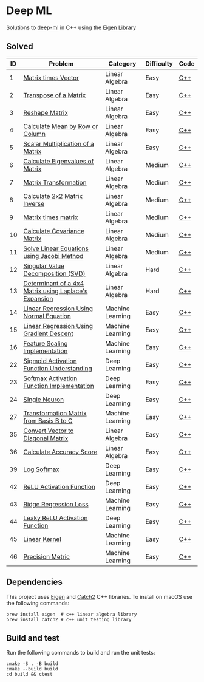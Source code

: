 # Deep ML

Solutions to [deep-ml](https://www.deep-ml.com/) in C++ using the [Eigen Library](https://eigen.tuxfamily.org/)

## Solved

| ID |  Problem | Category | Difficulty | Code |
|----|----------|----------|------------|------|
| 1  | [Matrix times Vector](https://www.deep-ml.com/problem/Matrix%20times%20Vector) | Linear Algebra | Easy | [C++](/easy/matrix_dot_vector.cpp) |
| 2  | [Transpose of a Matrix](https://www.deep-ml.com/problem/Transpose%20of%20a%20Matrix) | Linear Algebra | Easy | [C++](easy/transpose.cpp) |
| 3  | [Reshape Matrix](https://www.deep-ml.com/problem/Reshape%20Matrix) | Linear Algebra | Easy | [C++](easy/reshape.cpp) |
| 4  | [Calculate Mean by Row or Column](https://www.deep-ml.com/problem/Calculate%20Mean%20by%20Row%20or%20Column) | Linear Algebra | Easy | [C++](easy/calculate_matrix_mean.cpp) |
| 5  | [Scalar Multiplication of a Matrix](https://www.deep-ml.com/problem/Scalar%20Multiplication%20of%20a%20Matrix) | Linear Algebra | Easy | [C++](easy/scalar_multiply.cpp) |
| 6  | [Calculate Eigenvalues of Matrix](https://www.deep-ml.com/problem/Calculate%20Eigenvalues%20of%20a%20Matrix) | Linear Algebra | Medium | [C++](medium/calculate_eigenvalues.cpp) |
| 7  | [Matrix Transformation](https://www.deep-ml.com/problem/Matrix%20Transformation) | Linear Algebra | Medium | [C++](medium/matrix_transformation.cpp) |
| 8  | [Calculate 2x2 Matrix Inverse](https://www.deep-ml.com/problem/Calculate%202x2%20Matrix%20Inverse) | Linear Algebra | Medium | [C++](medium/calculate_2_by_2_matrix_inverse.cpp) |
| 9  | [Matrix times matrix](https://www.deep-ml.com/problem/Matrix%20times%20Matrix) | Linear Algebra | Medium | [C++](medium/matmul.cpp) |
| 10  | [Calculate Covariance Matrix](https://www.deep-ml.com/problem/Calculate%20Covariance%20Matrix) | Linear Algebra | Medium | [C++](medium/calculate_covariance_matrix.cpp) |
| 11  | [Solve Linear Equations using Jacobi Method](https://www.deep-ml.com/problem/Solve%20Linear%20Equations%20using%20Jacobi%20Method) | Linear Algebra | Medium | [C++](medium/jacobi_method.cpp) |
| 12  | [Singular Value Decomposition (SVD)](https://www.deep-ml.com/problem/Singular%20Value%20Decomposition%20(SVD)) | Linear Algebra | Hard | [C++](hard/svd.cpp) |
| 13  | [Determinant of a 4x4 Matrix using Laplace's Expansion](https://www.deep-ml.com/problem/Determinant%20of%20a%204x4%20Matrix%20using%20Laplace's%20Expansion) | Linear Algebra | Hard | [C++](hard/determinant_4_by_4.cpp) |
| 14 | [Linear Regression Using Normal Equation](https://www.deep-ml.com/problem/Linear%20Regression%20Using%20Normal%20Equation) | Machine Learning | Easy | [C++](/easy/linear_regression_using_normal_equation.cpp) |
| 15 | [Linear Regression Using Gradient Descent](https://www.deep-ml.com/problem/Linear%20Regression%20Using%20Gradient%20Descent) | Machine Learning | Easy | [C++](/easy/linear_regression_using_gradient_descent.cpp) |
| 16 | [Feature Scaling Implementation](https://www.deep-ml.com/problem/Feature%20Scaling%20Implementation) | Machine Learning | Easy | [C++](/easy/feature_scaling.cpp) |
| 22 | [Sigmoid Activation Function Understanding](https://www.deep-ml.com/problem/Sigmoid%20Activation%20Function%20Understanding) | Deep Learning | Easy | [C++](/easy/sigmoid.cpp) |
| 23 | [Softmax Activation Function Implementation](https://www.deep-ml.com/problem/Softmax%20Activation%20Function%20Implementation) | Deep Learning | Easy | [C++](/easy/softmax.cpp) |
| 24 | [Single Neuron](https://www.deep-ml.com/problem/Single%20Neuron) | Deep Learning | Easy | [C++](/easy/single_neuron.cpp) |
| 27 | [Transformation Matrix from Basis B to C](https://www.deep-ml.com/problem/Transformation%20Matrix%20from%20Basis%20B%20to%20C) | Machine Learning | Easy | [C++](/easy/transform_basis.cpp) |
| 35 | [Convert Vector to Diagonal Matrix](https://www.deep-ml.com/problem/Convert%20Vector%20to%20Diagonal%20Matrix) | Linear Algebra | Easy | [C++](easy/vector_to_diagongal_matrix.cpp) |
| 36 | [Calculate Accuracy Score](https://www.deep-ml.com/problem/Calculate%20Accuracy%20Score) | Linear Algebra | Easy | [C++](easy/accuracy_score.cpp) |
| 39 | [Log Softmax](https://www.deep-ml.com/problem/Log%20Softmax) | Deep Learning | Easy | [C++](easy/log_softmax.cpp) |
| 42 | [ReLU Activation Function](https://www.deep-ml.com/problem/ReLU%20Activation%20Function) | Deep Learning | Easy | [C++](easy/relu.cpp) |
| 43 | [Ridge Regression Loss](https://www.deep-ml.com/problem/Ridge%20Regression%20Loss) | Machine Learning | Easy | [C++](easy/ridge_loss.cpp) |
| 44 | [Leaky ReLU Activation Function](https://www.deep-ml.com/problem/Leaky%20ReLU) | Deep Learning | Easy | [C++](easy/leaky_relu.cpp) |
| 45 | [Linear Kernel](https://www.deep-ml.com/problem/Linear%20Kernel) | Machine Learning | Easy | [C++](easy/linear_kernel.cpp) |
| 46 | [Precision Metric](https://www.deep-ml.com/problem/Precision%20Metric) | Machine Learning | Easy | [C++](easy/precision_metric.cpp) |


## Dependencies

This project uses [Eigen](https://eigen.tuxfamily.org/) and [Catch2](https://github.com/catchorg/Catch2) C++ libraries. To install on macOS use the following commands:

```
brew install eigen  # c++ linear algebra library
brew install catch2 # c++ unit testing library
```

## Build and test

Run the following commands to build and run the unit tests:

```
cmake -S . -B build
cmake --build build
cd build && ctest
```